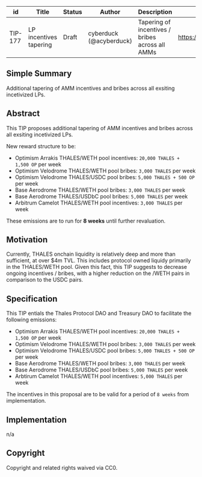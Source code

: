| id | Title | Status | Author | Description | Discussions to | Created |
| ----------- | ----------- | ----------- | ----------- | ----------- | ----------- | ----------- |
| TIP-177 | LP incentives tapering | Draft | cyberduck (@acyberduck) | Tapering of incentives / bribes across all AMMs | https://discord.gg/rPpPcMXSeU | 2023-10-21


## Simple Summary

Additional tapering of AMM incentives and bribes across all exsiting incetivized LPs.

## Abstract

This TIP proposes additional tapering of AMM incentives and bribes across all exsiting incetivized LPs.

New reward structure to be:  

- Optimism Arrakis THALES/WETH pool incentives: `20,000 THALES + 1,500 OP` per week
- Optimism Velodrome THALES/WETH pool bribes: `3,000 THALES` per week
- Optimism Velodrome THALES/USDC pool bribes: `5,000 THALES + 500 OP` per week
- Base Aerodrome THALES/WETH pool bribes: `3,000 THALES` per week
- Base Aerodrome THALES/USDbC pool bribes: `5,000 THALES` per week  
- Arbitrum Camelot THALES/WETH pool incentives: `3,000 THALES` per week

These emissions are to run for **8 weeks** until further revaluation.  
  
## Motivation
 
Currently, THALES onchain liquidity is relatively deep and more than sufficient, at over $4m TVL. This includes protocol owned liquidy primarily in the THALES/WETH pool. Given this fact, this TIP suggests to decrease ongoing incentives / bribes, with a higher reduction on the /WETH pairs in comparison to the USDC pairs. 

## Specification 

This TIP entials the Thales Protocol DAO and Treasury DAO to facilitate the following emissions:  
  
- Optimism Arrakis THALES/WETH pool incentives: `20,000 THALES + 1,500 OP` per week
- Optimism Velodrome THALES/WETH pool bribes: `3,000 THALES` per week
- Optimism Velodrome THALES/USDC pool bribes: `5,000 THALES + 500 OP` per week
- Base Aerodrome THALES/WETH pool bribes: `3,000 THALES` per week
- Base Aerodrome THALES/USDbC pool bribes: `5,000 THALES` per week  
- Arbtirum Camelot THALES/WETH pool incentives: `5,000 THALES` per week

The incentives in this proposal are to be valid for a period of `8 weeks` from implementation. 

## Implementation

n/a

## Copyright
 
Copyright and related rights waived via CC0.
